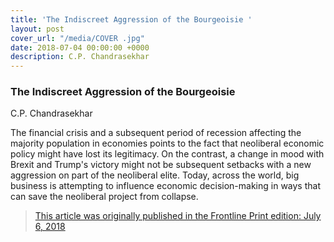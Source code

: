 ```yaml
---
title: 'The Indiscreet Aggression of the Bourgeoisie '
layout: post
cover_url: "/media/COVER .jpg"
date: 2018-07-04 00:00:00 +0000
description: C.P. Chandrasekhar
---
```

### **The Indiscreet Aggression of the Bourgeoisie**  

C.P. Chandrasekhar  

The financial crisis and a subsequent period of recession affecting the majority population in economies points to the fact that neoliberal economic policy might have lost its legitimacy. On the contrast, a change in mood with Brexit and Trump's victory might not be subsequent setbacks with a new aggression on part of the neoliberal elite. Today, across the world, big business is attempting to influence economic decision-making in ways that can save the neoliberal project from collapse.  

> [This article was originally published in the Frontline Print edition: July 6, 2018 ](http://www.mappingfinance.org/article/547/The-Indiscreet-Aggression-of-the-Bourgeoisie.html#.W0XnBDozbcd) 